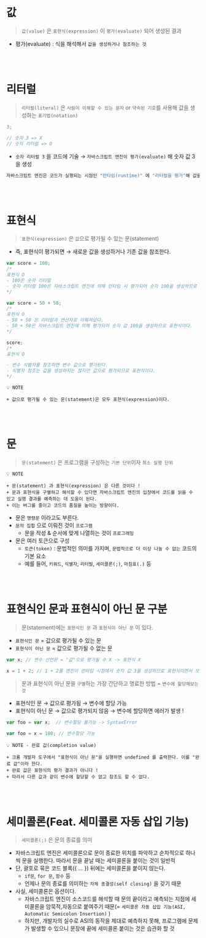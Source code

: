 # 값

> `값(value)` 은 `표현식(expression)` 이 `평가(evaluate)` 되어 생성된 결과

- 평가(evaluate) : 식을 해석해서 `값을 생성하거나 참조하는 것`

<br>
<br>

# 리터럴

> `리터럴(literal)` 은 `사람이 이해할 수 있는 문자` or `약속된 기호`를 사용해 값을 생성하는 `표기법(notation)`

```jsx
3;

// 숫자 3 => X
// 숫자 리터럴 => O
```

- `숫자 리터럴 3` 을 코드에 기술 → `자바스크립트 엔진이 평가(evaluate)` 해 숫자 값 3을 생성

```jsx
자바스크립트 엔진은 코드가 실행되는 시점인 "런타임(runtime)" 에 "리터럴을 평가"해 값을 생성한다.
```

<br>
<br>

# 표현식

> `표현식(expression)` 은 `값`으로 평가될 수 있는 문(statement)

- 즉, 표현식이 평가되면 → 새로운 값을 생성하거나 기존 값을 참조한다.

```jsx
var score = 100;
/*
표현식 O
- 100은 숫자 리터럴
- 숫자 리터럴 100은 자바스크립트 엔진에 의해 런타임 시 평가되어 숫자 100을 생성하므로 리터럴은 그 자체로 표현식
*/

var score = 50 + 50;
/*
표현식 O
- 50 + 50 은 리터럴과 연산자로 이뤄져있다.
- 50 + 50은 자바스크립트 엔진에 의해 평가되어 숫자 값 100을 생성하므로 표현식이다.
*/

score;
/*
표현식 O

- 변수 식별자를 참조하면 변수 값으로 평가된다.
- 식별자 참조는 값을 생성하지는 않지만 값으로 평가되므로 표현식이다.
*/
```

```
💡 NOTE

+ 값으로 평가될 수 있는 문(statement)은 모두 표현식(expression)이다.
```

<br>
<br>

# 문

> `문(statement)` 은 프로그램을 구성하는 `기본 단위`이자 `최소 실행 단위`

```
💡 NOTE

+ 문(statement) 과 표현식(expression) 은 다른 것이다 !
+ 문과 표현식을 구별하고 해석할 수 있다면 자바스크립트 엔진의 입장에서 코드를 읽을 수 있고 실행 결과를 예측하는 데 도움이 된다.
+ 이는 버그를 줄이고 코드의 품질을 높이는 방향이다.
```

- 문은 `명령문` 이라고도 부른다.
- `문의 집합` 으로 이뤄진 것이 `프로그램`
  - 문을 작성 & 순서에 맞게 나열하는 것이 `프로그래밍`
- 문은 여러 토큰으로 구성
  - `토큰(token)` : 문법적인 의미를 가지며, `문법적으로 더 이상 나눌 수 없는` 코드의 기본 요소
  - 예를 들어, `키워드`, `식별자`, `리터럴`, `세미콜론(;)`, `마침표(.)` 등

<br>
<br>

# 표현식인 문과 표현식이 아닌 문 구분

> 문(statement)에는 `표현식인 문` 과 `표현식이 아닌 문` 이 있다.

- `표현식인 문` = 값으로 평가될 수 있는 문
- `표현식이 아닌 문` = 값으로 평가될 수 없는 문

```jsx
var x; // 변수 선언문 = "값"으로 평가될 수 X -> 표현식 X

x = 1 + 2; // 1 + 2를 엔진이 런타임 시점에서 숫자 값 3을 생성하므로 표현식이면서 또한 완전한 문
```

> 문과 표현식이 아닌 문을 `구별`하는 가장 간단하고 명료한 방법 = `변수에 할당해보는 것`

- 표현식인 문 → 값으로 평가됨 → 변수에 할당 가능
- 표현식이 아닌 문 → 값으로 평가되지 않음 → 변수에 할당하면 에러가 발생 !

```jsx
var foo = var x;  // 변수할당 불가능 -> SyntaxError

var foo = x = 100; // 변수할당 가능
```

```
💡 NOTE - 완료 값(completion value)

+ 크롬 개발자 도구에서 "표현식이 아닌 문"을 실행하면 undefined 를 출력한다. 이를 "완료 값"이라 한다.
+ 완료 값은 표현식의 평가 결과가 아니다 !
+ 따라서 다른 값과 같이 변수에 할당할 수 없고 참조도 할 수 없다.
```

<br>
<br>

# 세미콜론(Feat. 세미콜론 자동 삽입 기능)

> `세미콜론(;)` 은 문의 종료를 의미

- 자바스크립트 엔진은 세미콜론으로 문이 종료한 위치를 파악하고 순차적으로 하나씩 문을 실행한다. 따라서 문을 끝날 때는 세미콜론을 붙이는 것이 일반적
- 단, 괄호로 묶은 코드 블록({ ... }) 뒤에는 세미콜론을 붙이지 않는다.
  - `if문`, `for 문`, `함수` 등
  - 언제나 문의 종료를 의미하는 `자체 종결성(self closing)` 을 갖기 때문
- 사실, 세미콜론은 옵션이다.
  - 자바스크립트 엔진이 소스코드를 해석할 때 문의 끝이라고 예측되는 지점에 세미콜론을 암묵적,자동으로 붙여주기 때문(= `세미콜론 자동 삽입 기능(ASI, Automatic Semicolon Insertion)` )
  - 하지만, 개발자의 실수로 ASI의 동작을 제대로 예측하지 못해, 프로그램에 문제가 발생할 수 있으니 문장에 끝에 세미콜론 붙이는 것은 습관화 할 것

